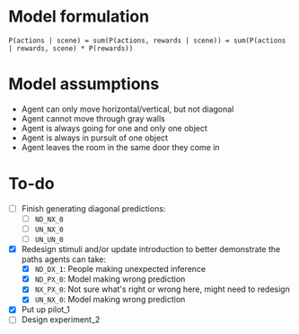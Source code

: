 # Model formulation

```
P(actions | scene) = sum(P(actions, rewards | scene)) = sum(P(actions | rewards, scene) * P(rewards))
```

# Model assumptions

- Agent can only move horizontal/vertical, but not diagonal
- Agent cannot move through gray walls
- Agent is always going for one and only one object
- Agent is always in pursuit of one object
- Agent leaves the room in the same door they come in

# To-do

- [ ] Finish generating diagonal predictions:
	- [ ] `ND_NX_0`
	- [ ] `UN_NX_0`
	- [ ] `UN_UN_0`
- [X] Redesign stimuli and/or update introduction to better demonstrate the paths agents can take:
	- [X] `ND_DX_1`: People making unexpected inference
	- [X] `ND_PX_0`: Model making wrong prediction
	- [X] `NX_PX_0`: Not sure what's right or wrong here, might need to redesign
	- [X] `UN_NX_0`: Model making wrong prediction
- [X] Put up pilot_1
- [ ] Design experiment_2